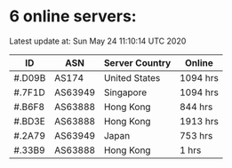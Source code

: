 # 6 online servers:

Latest update at: Sun May 24 11:10:14 UTC 2020

| ID | ASN | Server Country | Online |
| -- | --- | -------------- | ------ |
| #.D09B | AS174 | United States | 1094 hrs |
| #.7F1D | AS63949 | Singapore | 1094 hrs |
| #.B6F8 | AS63888 | Hong Kong | 844 hrs |
| #.BD3E | AS63888 | Hong Kong | 1913 hrs |
| #.2A79 | AS63949 | Japan | 753 hrs |
| #.33B9 | AS63888 | Hong Kong | 1 hrs |

